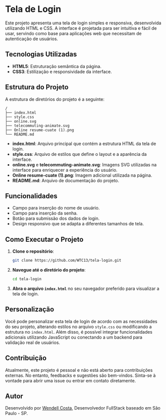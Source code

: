 # Tela de Login

Este projeto apresenta uma tela de login simples e responsiva, desenvolvida utilizando HTML e CSS. A interface é projetada para ser intuitiva e fácil de usar, servindo como base para aplicações web que necessitam de autenticação de usuários.

## Tecnologias Utilizadas

- **HTML5**: Estruturação semântica da página.
- **CSS3**: Estilização e responsividade da interface.

## Estrutura do Projeto

A estrutura de diretórios do projeto é a seguinte:

```
/
├── index.html
├── style.css
├── online.svg
├── telecommuting-animate.svg
├── Online resume-cuate (1).png
└── README.md
```

- **index.html**: Arquivo principal que contém a estrutura HTML da tela de login.
- **style.css**: Arquivo de estilos que define o layout e a aparência da interface.
- **online.svg** e **telecommuting-animate.svg**: Imagens SVG utilizadas na interface para enriquecer a experiência do usuário.
- **Online resume-cuate (1).png**: Imagem adicional utilizada na página.
- **README.md**: Arquivo de documentação do projeto.

## Funcionalidades

- Campo para inserção do nome de usuário.
- Campo para inserção da senha.
- Botão para submissão dos dados de login.
- Design responsivo que se adapta a diferentes tamanhos de tela.

## Como Executar o Projeto

1. **Clone o repositório**:

   ```bash
   git clone https://github.com/WTC13/tela-login.git
   ```

2. **Navegue até o diretório do projeto**:

   ```bash
   cd tela-login
   ```

3. **Abra o arquivo `index.html`** no seu navegador preferido para visualizar a tela de login.

## Personalização

Você pode personalizar esta tela de login de acordo com as necessidades do seu projeto, alterando estilos no arquivo `style.css` ou modificando a estrutura no `index.html`. Além disso, é possível integrar funcionalidades adicionais utilizando JavaScript ou conectando a um backend para validação real de usuários.

## Contribuição

Atualmente, este projeto é pessoal e não está aberto para contribuições externas. No entanto, feedbacks e sugestões são bem-vindos. Sinta-se à vontade para abrir uma issue ou entrar em contato diretamente.

## Autor

Desenvolvido por [Wendell Costa](https://github.com/WTC13), Desenvolvedor FullStack baseado em São Paulo - SP.
